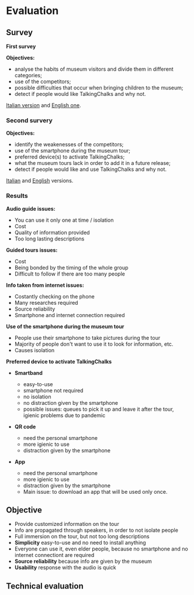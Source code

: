 # Evaluation
## Survey
**First survey**

**Objectives:**
* analyse the habits of museum visitors and divide them in different categories;
* use of the competitors;
* possible difficulties that occur when bringing children to the museum;
* detect if people would like TalkingChalks and why not.

[Italian version](https://forms.gle/jZ4fBaXa6VDhBdABA) and [English one](https://forms.gle/cDC3gm15HeV4toPn9).

### Second survery

**Objectives:**
* identify the weakenesses of the competitors;
* use of the smartphone during the museum tour;
* preferred device(s) to activate TalkingChalks;
* what the museum tours lack in order to add it in a future release;
* detect if people would like and use TalkingChalks and why not.

[Italian](https://forms.gle/VDwkLs2pHf6RFf8VA) and [English](https://forms.gle/q8f3F8phV47RapQr8) versions.

### Results

**Audio guide issues:**
* You can use it only one at time / isolation
* Cost
* Quality of information provided
* Too long lasting descriptions

**Guided tours issues:**
* Cost
* Being bonded by the timing of the whole group
* Difficult to follow if there are too many people

**Info taken from internet issues:**
* Costantly checking on the phone
* Many researches required
* Source reliability
* Smartphone and internet connection required

**Use of the smartphone during the museum tour**
* People use their smartphone to take pictures during the tour
* Majority of people don't want to use it to look for information, etc.
* Causes isolation

**Preferred device to activate TalkingChalks**
* **Smartband**
  * easy-to-use
  * smartphone not required
  * no isolation 
  * no distraction given by the smartphone
  * possible issues: queues to pick it up and leave it after the tour, igienic problems due to pandemic

* **QR code**
  * need the personal smartphone
  * more igienic to use
  * distraction given by the smartphone

* **App**
  * need the personal smartphone
  * more igienic to use
  * distraction given by the smartphone
  * Main issue: to download an app that will be used only once.

## Objective
* Provide customized information on the tour 
* Info are propagated through speakers, in order to not isolate people
* Full immersion on the tour, but not too long descriptions
* **Simplicity** easy-to-use and no need to install anything
* Everyone can use it, even elder people, because no smartphone and no internet connectiont are required
* **Source reliability** because info are given by the museum 
* **Usability** response with the audio is quick

## Technical evaluation
